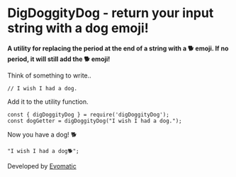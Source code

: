 # DigDoggityDog - return your input string with a dog emoji!

**A utility for replacing the period at the end of a string with a 🐕 emoji. If no period, it will still add the 🐕 emoji!**

Think of something to write..

```
// I wish I had a dog.
```

Add it to the utility function.

```
const { digDoggityDog } = require('digDoggityDog');
const dogGetter = digDoggityDog("I wish I had a dog.");
```

Now you have a dog! 🐕

```
"I wish I had a dog🐕";
```



Developed by [Evomatic](https://github.com/Evomatic)
